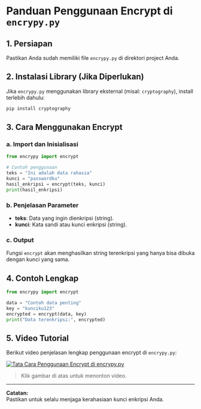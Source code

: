 # Panduan Penggunaan Encrypt di `encrypy.py`

## 1. Persiapan
Pastikan Anda sudah memiliki file `encrypy.py` di direktori project Anda.

## 2. Instalasi Library (Jika Diperlukan)
Jika `encrypy.py` menggunakan library eksternal (misal: `cryptography`), install terlebih dahulu:
```bash
pip install cryptography
```

## 3. Cara Menggunakan Encrypt

### a. Import dan Inisialisasi
```python
from encrypy import encrypt

# Contoh penggunaan
teks = "Ini adalah data rahasia"
kunci = "passwordku"
hasil_enkripsi = encrypt(teks, kunci)
print(hasil_enkripsi)
```

### b. Penjelasan Parameter
- **teks**: Data yang ingin dienkripsi (string).
- **kunci**: Kata sandi atau kunci enkripsi (string).

### c. Output
Fungsi `encrypt` akan menghasilkan string terenkripsi yang hanya bisa dibuka dengan kunci yang sama.

## 4. Contoh Lengkap
```python
from encrypy import encrypt

data = "Contoh data penting"
key = "kunciku123"
encrypted = encrypt(data, key)
print("Data terenkripsi:", encrypted)
```

## 5. Video Tutorial
Berikut video penjelasan lengkap penggunaan encrypt di `encrypy.py`:

[![Tata Cara Penggunaan Encrypt di encrypy.py](https://img.youtube.com/vi/2z0d5b7k5OI/0.jpg)](https://www.youtube.com/watch?v=2z0d5b7k5OI)

> Klik gambar di atas untuk menonton video.

---

**Catatan:**  
Pastikan untuk selalu menjaga kerahasiaan kunci enkripsi Anda.

